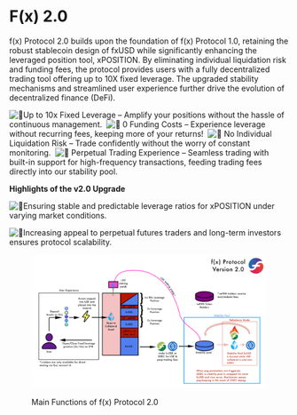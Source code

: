 # F(x) 2.0

f(x) Protocol 2.0 builds upon the foundation of f(x) Protocol 1.0, retaining the robust stablecoin design of fxUSD while significantly enhancing the leveraged position tool, xPOSITION. By eliminating individual liquidation risk and funding fees, the protocol provides users with a fully decentralized trading tool offering up to 10X fixed leverage. The upgraded stability mechanisms and streamlined user experience further drive the evolution of decentralized finance (DeFi).

![🔹](https://abs-0.twimg.com/emoji/v2/svg/1f539.svg)Up to 10x Fixed Leverage – Amplify your positions without the hassle of continuous management. ​ ![🔹](https://abs-0.twimg.com/emoji/v2/svg/1f539.svg) 0 Funding Costs – Experience leverage without recurring fees, keeping more of your returns! ​ ![🔹](https://abs-0.twimg.com/emoji/v2/svg/1f539.svg) No Individual Liquidation Risk – Trade confidently without the worry of constant monitoring. ​ ![🔹](https://abs-0.twimg.com/emoji/v2/svg/1f539.svg) Perpetual Trading Experience – Seamless trading with built-in support for high-frequency transactions, feeding trading fees directly into our stability pool.



**Highlights of the v2.0 Upgrade**

![🔹](https://abs-0.twimg.com/emoji/v2/svg/1f539.svg)Ensuring stable and predictable leverage ratios for xPOSITION under varying market conditions.

![🔹](https://abs-0.twimg.com/emoji/v2/svg/1f539.svg)Increasing appeal to perpetual futures traders and long-term investors ensures protocol scalability.

<figure><img src="../../.gitbook/assets/image.png" alt=""><figcaption><p>Main Functions of f(x) Protocol 2.0</p></figcaption></figure>
